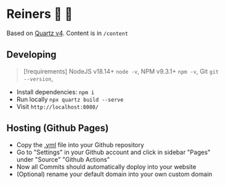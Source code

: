# Reiners 🥈 🧠

Based on [Quartz v4](https://quartz.jzhao.xyz). Content is in `/content`

## Developing

>[!requirements]
> NodeJS v18.14+ `node -v`, 
> NPM v9.3.1+ `npm -v`, 
> Git `git --version`, 

- Install dependencies: `npm i`
- Run locally `npx quartz build --serve`
- Visit `http://localhost:8080/`

## Hosting (Github Pages)

- Copy the [.yml](https://quartz.jzhao.xyz/hosting#github-pages) file into your Github repository
- Go to "Settings" in your Github account and click in sidebar "Pages" under "Source" "Github Actions"
- Now all Commits should automatically doploy into your website
- (Optional) rename your default domain into your own custom domain  

